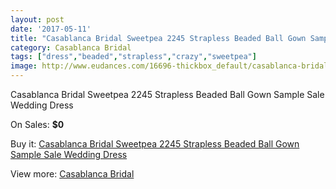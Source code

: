 ```yaml
---
layout: post
date: '2017-05-11'
title: "Casablanca Bridal Sweetpea 2245 Strapless Beaded Ball Gown Sample Sale Wedding Dress"
category: Casablanca Bridal
tags: ["dress","beaded","strapless","crazy","sweetpea"]
image: http://www.eudances.com/16696-thickbox_default/casablanca-bridal-sweetpea-2245-strapless-beaded-ball-gown-sample-sale-wedding-dress.jpg
---
```

Casablanca Bridal Sweetpea 2245 Strapless Beaded Ball Gown Sample Sale Wedding Dress

On Sales: **$0**
<a href="https://www.eudances.com/en/casablanca-bridal/4905-casablanca-bridal-sweetpea-2245-strapless-beaded-ball-gown-sample-sale-wedding-dress.html"><amp-img layout="responsive" width="600" height="600" src="//www.eudances.com/16696-thickbox_default/casablanca-bridal-sweetpea-2245-strapless-beaded-ball-gown-sample-sale-wedding-dress.jpg" alt="Casablanca Bridal Sweetpea 2245 Strapless Beaded Ball Gown Sample Sale Wedding Dress 0" /></a>
<a href="https://www.eudances.com/en/casablanca-bridal/4905-casablanca-bridal-sweetpea-2245-strapless-beaded-ball-gown-sample-sale-wedding-dress.html"><amp-img layout="responsive" width="600" height="600" src="//www.eudances.com/16698-thickbox_default/casablanca-bridal-sweetpea-2245-strapless-beaded-ball-gown-sample-sale-wedding-dress.jpg" alt="Casablanca Bridal Sweetpea 2245 Strapless Beaded Ball Gown Sample Sale Wedding Dress 1" /></a>
<a href="https://www.eudances.com/en/casablanca-bridal/4905-casablanca-bridal-sweetpea-2245-strapless-beaded-ball-gown-sample-sale-wedding-dress.html"><amp-img layout="responsive" width="600" height="600" src="//www.eudances.com/16697-thickbox_default/casablanca-bridal-sweetpea-2245-strapless-beaded-ball-gown-sample-sale-wedding-dress.jpg" alt="Casablanca Bridal Sweetpea 2245 Strapless Beaded Ball Gown Sample Sale Wedding Dress 2" /></a>

Buy it: [Casablanca Bridal Sweetpea 2245 Strapless Beaded Ball Gown Sample Sale Wedding Dress](https://www.eudances.com/en/casablanca-bridal/4905-casablanca-bridal-sweetpea-2245-strapless-beaded-ball-gown-sample-sale-wedding-dress.html "Casablanca Bridal Sweetpea 2245 Strapless Beaded Ball Gown Sample Sale Wedding Dress")

View more: [Casablanca Bridal](https://www.eudances.com/en/4-casablanca-bridal "Casablanca Bridal")